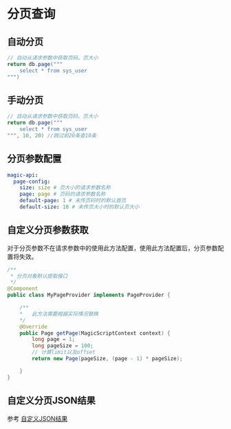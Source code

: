 # 分页查询


## 自动分页

```groovy
// 自动从请求参数中获取页码、页大小
return db.page("""
    select * from sys_user
""")
```

## 手动分页

```groovy
// 自动从请求参数中获取页码、页大小
return db.page("""
    select * from sys_user
""", 10, 20) //跳过前20条查10条
```

## 分页参数配置
```yml
magic-api:
  page-config:
    size: size # 页大小的请求参数名称
    page: page # 页码的请求参数名称
    default-page: 1 # 未传页码时的默认首页
    default-size: 10 # 未传页大小时的默认页大小
```
## 自定义分页参数获取

对于分页参数不在请求参数中的使用此方法配置，使用此方法配置后，分页参数配置将失效。

```java
/**
 * 分页对象默认提取接口
 */
@Component
public class MyPageProvider implements PageProvider {

    /**
    *   此方法需要根据实际情况替换
    */
    @Override
    public Page getPage(MagicScriptContext context) {
        long page = 1;
        long pageSize = 100;
        // 计算limit以及offset
        return new Page(pageSize, (page - 1) * pageSize);

    }
}
```

## 自定义分页JSON结果

参考 [自定义JSON结果](./json.html#自定义结构配置)